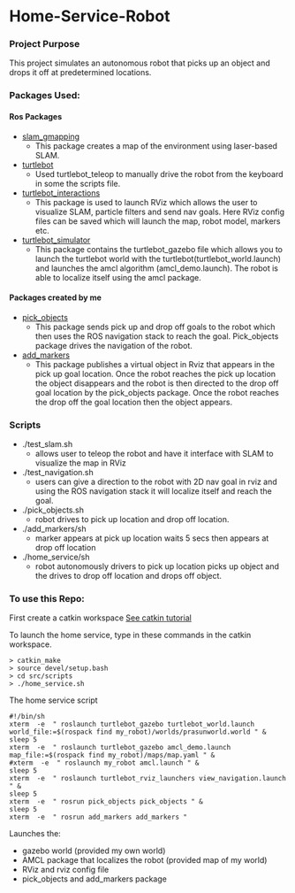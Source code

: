 # Home-Service-Robot
### Project Purpose
This project simulates an autonomous robot that picks up an object and drops it off at predetermined locations. 

### Packages Used:
#### Ros Packages
* [slam_gmapping](https://github.com/ros-perception/slam_gmapping)
  * This package creates a map of the environment using laser-based SLAM.
* [turtlebot](https://github.com/turtlebot/turtlebot)
  * Used turtlebot_teleop  to manually drive the robot from the keyboard in some the scripts file.
* [turtlebot_interactions](https://github.com/turtlebot/turtlebot_interactions)
   * This package is used to launch RViz which allows the user to visualize SLAM, particle filters and send nav goals. Here RViz config files can be saved which will launch the map, robot model, markers etc.
* [turtlebot_simulator](https://github.com/turtlebot/turtlebot_simulator)
  * This package contains the turtlebot_gazebo file which allows you to launch the turtlebot world  with the turtlebot(turtlebot_world.launch) and launches the amcl algorithm (amcl_demo.launch). The robot is able to localize itself using the amcl package. 

#### Packages created by me
* [pick_objects](https://github.com/prasunnyD/Home-Service-Robot/tree/master/src/pick_objects)
  * This package sends pick up and drop off goals to the robot which then uses the ROS navigation stack to reach the goal. Pick_objects package drives the navigation of the robot.
* [add_markers](https://github.com/prasunnyD/Home-Service-Robot/tree/master/src/add_markers)
  * This package publishes a virtual object in Rviz that appears in the pick up goal location. Once the robot reaches the pick up location the object disappears and the robot is then directed to the drop off goal location by the pick_objects package. Once the robot reaches the drop off the goal location then the object appears. 

### Scripts
* ./test_slam.sh
   * allows user to teleop the robot and have it interface with SLAM to visualize the map in RViz
* ./test_navigation.sh
  * users can give a direction to the robot with 2D nav goal in rviz and using the ROS navigation stack it will localize itself and reach the goal.
* ./pick_objects.sh
  * robot drives to pick up location and drop off location.
* ./add_markers/sh
  * marker appears at pick up location waits 5 secs then appears at drop off location
* ./home_service/sh
  * robot autonomously drivers to pick up location picks up object and the drives to drop off location and drops off object. 

### To use this Repo:

First create a catkin workspace
[See catkin tutorial](http://wiki.ros.org/ROS/Tutorials/catkin/CreateWorkspace)

To launch the home service, type in these commands in the catkin workspace. 
```
> catkin_make
> source devel/setup.bash
> cd src/scripts
> ./home_service.sh
```

The home service script
```
#!/bin/sh
xterm  -e  " roslaunch turtlebot_gazebo turtlebot_world.launch world_file:=$(rospack find my_robot)/worlds/prasunworld.world " &
sleep 5
xterm  -e  " roslaunch turtlebot_gazebo amcl_demo.launch map_file:=$(rospack find my_robot)/maps/map.yaml " &
#xterm  -e  " roslaunch my_robot amcl.launch " &
sleep 5
xterm  -e  " roslaunch turtlebot_rviz_launchers view_navigation.launch " & 
sleep 5
xterm  -e  " rosrun pick_objects pick_objects " &
sleep 5
xterm  -e  " rosrun add_markers add_markers " 
```
Launches the:
* gazebo world (provided my own world)
* AMCL package that localizes the robot (provided map of my world)
* RViz and rviz config file
* pick_objects and add_markers package


